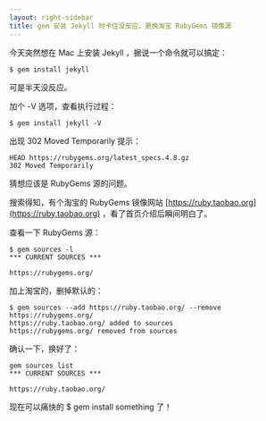 ```yaml
---
layout: right-sidebar
title: gem 安装 Jekyll 时卡住没反应，更换淘宝 RubyGems 镜像源
---
```


今天突然想在 Mac 上安装 Jekyll ，据说一个命令就可以搞定：

    $ gem install jekyll

可是半天没反应。

加个 -V 选项，查看执行过程：

    $ gem install jekyll -V

出现 302 Moved Temporarily 提示：

    HEAD https://rubygems.org/latest_specs.4.8.gz
    302 Moved Temporarily

猜想应该是 RubyGems 源的问题。

搜索得知，有个淘宝的 RubyGems 镜像网站 [https://ruby.taobao.org](https://ruby.taobao.org) ，看了首页介绍后瞬间明白了。

查看一下 RubyGems 源：

    $ gem sources -l
    *** CURRENT SOURCES ***

    https://rubygems.org/

加上淘宝的，删掉默认的：

    $ gem sources --add https://ruby.taobao.org/ --remove https://rubygems.org/
    https://ruby.taobao.org/ added to sources
    https://rubygems.org/ removed from sources

确认一下，换好了：

    gem sources list
    *** CURRENT SOURCES ***

    https://ruby.taobao.org/

现在可以痛快的 $ gem install something 了！
